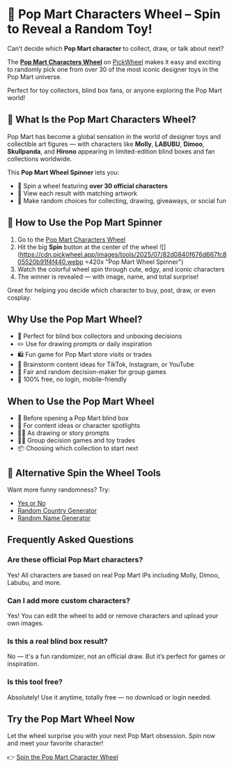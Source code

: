 # 🎁 Pop Mart Characters Wheel – Spin to Reveal a Random Toy!

Can’t decide which **Pop Mart character** to collect, draw, or talk about next?

The **[Pop Mart Characters Wheel](https://pickwheel.app/tools/pop-mart-character)** on [PickWheel](https://pickwheel.app) makes it easy and exciting to randomly pick one from over 30 of the most iconic designer toys in the Pop Mart universe.

Perfect for toy collectors, blind box fans, or anyone exploring the Pop Mart world!

## 🧸 What Is the Pop Mart Characters Wheel?

Pop Mart has become a global sensation in the world of designer toys and collectible art figures — with characters like **Molly**, **LABUBU**, **Dimoo**, **Skullpanda**, and **Hirono** appearing in limited-edition blind boxes and fan collections worldwide.

This **Pop Mart Wheel Spinner** lets you:

- 🎡 Spin a wheel featuring **over 30 official characters**
- 👀 View each result with matching artwork
- 🎲 Make random choices for collecting, drawing, giveaways, or social fun

## 🎯 How to Use the Pop Mart Spinner

1. Go to the [Pop Mart Characters Wheel](https://pickwheel.app/tools/pop-mart-character)
2. Hit the big **Spin** button at the center of the wheel
   ![](https://cdn.pickwheel.app/images/tools/2025/07/82d0840f676d667fc805520b91f4f440.webp =420x "Pop Mart Wheel Spinner")
3. Watch the colorful wheel spin through cute, edgy, and iconic characters
4. The winner is revealed — with image, name, and total surprise!

Great for helping you decide which character to buy, post, draw, or even cosplay.

## Why Use the Pop Mart Wheel?

- 🎁 Perfect for blind box collectors and unboxing decisions
- ✏️ Use for drawing prompts or daily inspiration
- 🛍️ Fun game for Pop Mart store visits or trades
- 🧠 Brainstorm content ideas for TikTok, Instagram, or YouTube
- 🤝 Fair and random decision-maker for group games
- 📱 100% free, no login, mobile-friendly

## When to Use the Pop Mart Wheel

- 🎁 Before opening a Pop Mart blind box
- 📸 For content ideas or character spotlights
- 🧑‍🎨 As drawing or story prompts
- 🤹‍♀️ Group decision games and toy trades
- 📦 Choosing which collection to start next

## 🌈 Alternative Spin the Wheel Tools

Want more funny randomness? Try:

- [Yes or No](/tools/yes-or-no)
- [Random Country Generator](/tools/random-country-generator)
- [Random Name Generator](random-name-generator)

## Frequently Asked Questions

### Are these official Pop Mart characters?

Yes! All characters are based on real Pop Mart IPs including Molly, Dimoo, Labubu, and more.

### Can I add more custom characters?

Yes! You can edit the wheel to add or remove characters and upload your own images.

### Is this a real blind box result?

No — it's a fun randomizer, not an official draw. But it’s perfect for games or inspiration.

### Is this tool free?

Absolutely! Use it anytime, totally free — no download or login needed.

## Try the Pop Mart Wheel Now

Let the wheel surprise you with your next Pop Mart obsession. Spin now and meet your favorite character!

👉 [Spin the Pop Mart Character Wheel](https://pickwheel.app/tools/pop-mart-character)
